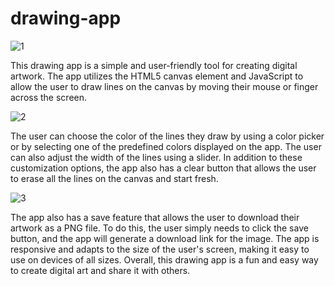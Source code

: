 # drawing-app
![1](https://user-images.githubusercontent.com/92204088/211241454-d9d7eb04-c82f-4426-9866-81a4878f38f9.PNG)

This drawing app is a simple and user-friendly tool for creating digital artwork. The app utilizes the HTML5 canvas element and JavaScript to allow the user to draw lines on the canvas by moving their mouse or finger across the screen. 

![2](https://user-images.githubusercontent.com/92204088/211241488-8db61180-6a68-42ec-b2d1-b185e8388a05.PNG)

The user can choose the color of the lines they draw by using a color picker or by selecting one of the predefined colors displayed on the app. The user can also adjust the width of the lines using a slider. In addition to these customization options, the app also has a clear button that allows the user to erase all the lines on the canvas and start fresh.

![3](https://user-images.githubusercontent.com/92204088/211241547-dc49c5e6-84b7-4786-ad80-bc2947fdc9e2.PNG)

The app also has a save feature that allows the user to download their artwork as a PNG file. To do this, the user simply needs to click the save button, and the app will generate a download link for the image. The app is responsive and adapts to the size of the user's screen, making it easy to use on devices of all sizes. Overall, this drawing app is a fun and easy way to create digital art and share it with others.
